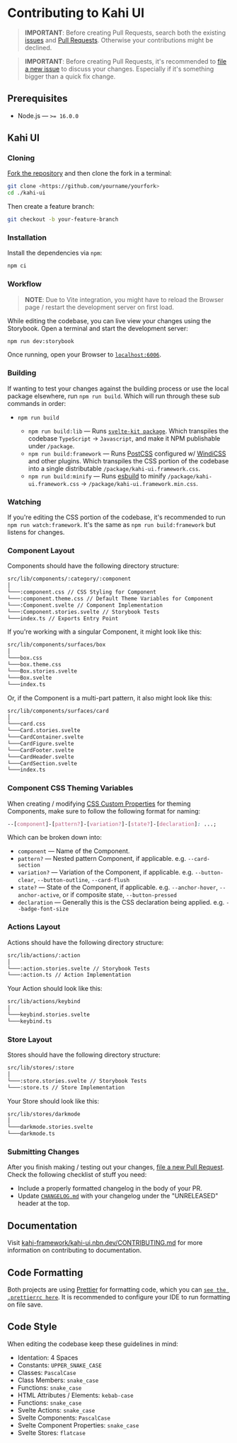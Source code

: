 # Contributing to Kahi UI

> **IMPORTANT**: Before creating Pull Requests, search both the existing [issues](https://github.com/novacbn/kahi-ui/issues) and [Pull Requests](https://github.com/novacbn/kahi-ui/pulls). Otherwise your contributions might be declined.

> **IMPORTANT**: Before creating Pull Requests, it's recommended to [file a new issue](https://github.com/novacbn/kahi-ui/issues/new/choose) to discuss your changes. Especially if it's something bigger than a quick fix change.

## Prerequisites

-   Node.js — `>= 16.0.0`

## Kahi UI

### Cloning

[Fork the repository](https://github.com/novacbn/kahi-ui/fork) and then clone the fork in a terminal:

```bash
git clone <https://github.com/yourname/yourfork>
cd ./kahi-ui
```

Then create a feature branch:

```bash
git checkout -b your-feature-branch
```

### Installation

Install the dependencies via `npm`:

```bash
npm ci
```

### Workflow

> **NOTE**: Due to Vite integration, you might have to reload the Browser page / restart the development server on first load.

While editing the codebase, you can live view your changes using the Storybook. Open a terminal and start the development server:

```bash
npm run dev:storybook
```

Once running, open your Browser to [`localhost:6006`](http://localhost:6006).

### Building

If wanting to test your changes against the building process or use the local package elsewhere, run `npm run build`. Which will run through these sub commands in order:

-   `npm run build`

    -   `npm run build:lib` — Runs [`svelte-kit package`](https://kit.svelte.dev/docs#command-line-interface-svelte-kit-package). Which transpiles the codebase `TypeScript` -> `Javascript`, and make it NPM publishable under `/package`.
    -   `npm run build:framework` — Runs [PostCSS](https://github.com/postcss/postcss) configured w/ [WindiCSS](https://github.com/windicss/windicss) and other plugins. Which transpiles the CSS portion of the codebase into a single distributable `/package/kahi-ui.framework.css`.
    -   `npm run build:minify` — Runs [esbuild](https://github.com/evanw/esbuild) to minify `/package/kahi-ui.framework.css` -> `/package/kahi-ui.framework.min.css`.

### Watching

If you're editing the CSS portion of the codebase, it's recommended to run `npm run watch:framework`. It's the same as `npm run build:framework` but listens for changes.

### Component Layout

Components should have the following directory structure:

```bash
src/lib/components/:category/:component
│
└───:component.css // CSS Styling for Component
└───:component.theme.css // Default Theme Variables for Component
└───:Component.svelte // Component Implementation
└───:Component.stories.svelte // Storybook Tests
└───index.ts // Exports Entry Point
```

If you're working with a singular Component, it might look like this:

```bash
src/lib/components/surfaces/box
│
└───box.css
└───box.theme.css
└───Box.stories.svelte
└───Box.svelte
└───index.ts
```

Or, if the Component is a multi-part pattern, it also might look like this:

```bash
src/lib/components/surfaces/card
│
└───card.css
└───Card.stories.svelte
└───CardContainer.svelte
└───CardFigure.svelte
└───CardFooter.svelte
└───CardHeader.svelte
└───CardSection.svelte
└───index.ts
```

### Component CSS Theming Variables

When creating / modifying [CSS Custom Properties](https://developer.mozilla.org/en-US/docs/Web/CSS/--*) for theming Components, make sure to follow the following format for naming:

```css
--[component]-[pattern?]-[variation?]-[state?]-[declaration]: ...;
```

Which can be broken down into:

-   `component` — Name of the Component.
-   `pattern?` — Nested pattern Component, if applicable. e.g. `--card-section`
-   `variation?` — Variation of the Component, if applicable. e.g. `--button-clear`, `--button-outline`, `--card-flush`
-   `state?` — State of the Component, if applicable. e.g. `--anchor-hover`, `--anchor-active`, or if composite state, `--button-pressed`
-   `declaration` — Generally this is the CSS declaration being applied. e.g. `--badge-font-size`

### Actions Layout

Actions should have the following directory structure:

```bash
src/lib/actions/:action
│
└───:action.stories.svelte // Storybook Tests
└───:action.ts // Action Implementation
```

Your Action should look like this:

```bash
src/lib/actions/keybind
│
└───keybind.stories.svelte
└───keybind.ts
```

### Store Layout

Stores should have the following directory structure:

```bash
src/lib/stores/:store
│
└───:store.stories.svelte // Storybook Tests
└───:store.ts // Store Implementation
```

Your Store should look like this:

```bash
src/lib/stores/darkmode
│
└───darkmode.stories.svelte
└───darkmode.ts
```

### Submitting Changes

After you finish making / testing out your changes, [file a new Pull Request](https://github.com/novacbn/kahi-ui/compare). Check the following checklist of stuff you need:

-   Include a properly formatted changelog in the body of your PR.
-   Update [`CHANGELOG.md`](./CHANGELOG.md) with your changelog under the "UNRELEASED" header at the top.

## Documentation

Visit [kahi-framework/kahi-ui.nbn.dev/CONTRIBUTING.md](https://github.com/kahi-framework/kahi-ui.nbn.dev/blob/main/CONTRIBUTING.md) for more information on contributing to documentation.

## Code Formatting

Both projects are using [Prettier](https://prettier.io/) for formatting code, which you can [`see the .prettierrc here`](./.prettierrc). It is recommended to configure your IDE to run formatting on file save.

## Code Style

When editing the codebase keep these guidelines in mind:

-   Identation: 4 Spaces
-   Constants: `UPPER_SNAKE_CASE`
-   Classes: `PascalCase`
-   Class Members: `snake_case`
-   Functions: `snake_case`
-   HTML Attributes / Elements: `kebab-case`
-   Functions: `snake_case`
-   Svelte Actions: `snake_case`
-   Svelte Components: `PascalCase`
-   Svelte Component Properties: `snake_case`
-   Svelte Stores: `flatcase`
